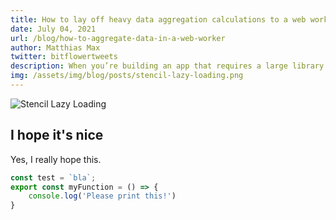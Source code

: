```yaml
---
title: How to lay off heavy data aggregation calculations to a web worker
date: July 04, 2021
url: /blog/how-to-aggregate-data-in-a-web-worker
author: Matthias Max
twitter: bitflowertweets
description: When you’re building an app that requires a large library of components in a single file download, you’re often forced to sacrifice performance - and specifically startup time - for the sake of accessing all those components. The two are often mutually exclusive. Choose to easily have all the components available, or choose blazing fast startup, but it’s difficult to get both. At least that’s the experience for many.
img: /assets/img/blog/posts/stencil-lazy-loading.png
---
```


![Stencil Lazy Loading](/assets/img/blog/posts/stencil-lazy-loading.png)

## I hope it's nice

Yes, I really hope this.

```typescript
const test = `bla`;
export const myFunction = () => {
    console.log('Please print this!')
}
```
